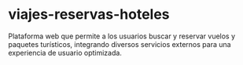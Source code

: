 # viajes-reservas-hoteles
Plataforma web que permite a los usuarios buscar y reservar vuelos y paquetes turísticos, integrando diversos servicios externos para una experiencia de usuario optimizada.
